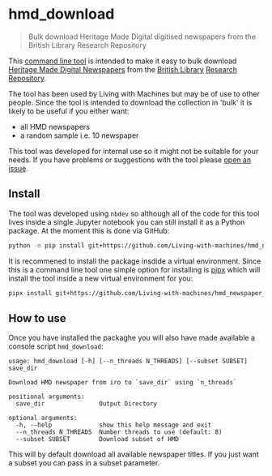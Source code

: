 
# hmd_download
> Bulk download Heritage Made Digital digitised newspapers from the British Library Research Repository 


This [command line tool](https://en.wikipedia.org/wiki/Command-line_interface) is intended to make it easy to bulk download [Heritage Made Digital Newspapers](https://bl.iro.bl.uk/collections/353c908d-b495-4413-b047-87236d2573e3?utf8=%E2%9C%93&sort=score+desc%2C+system_create_dtsi+desc&per_page=100&locale=en) from the [British Library](https://www.bl.uk/) [Research Repository](https://bl.iro.bl.uk/). 

The tool has been used by Living with Machines but may be of use to other people. Since the tool is intended to download the collection in 'bulk' it is likely to be useful if you either want:
- all HMD newspapers 
- a random sample i.e. 10 newspaper

This tool was developed for internal use so it might not be suitable for your needs. If you have problems or suggestions with the tool please [open an issue](https://github.com/Living-with-machines/hmd_newspaper_dl/issues/new/choose). 

## Install

The tool was developed using `nbdev` so although all of the code for this tool lives inside a single Jupyter notebook you can still install it as a Python package. At the moment this is done via GitHub:

```bash
python -m pip install git+https://github.com/Living-with-machines/hmd_newspaper_dl
```

It is recommened to install the package insdide a virtual environment. Since this is a command line tool one simple option for installing is [pipx](https://pypa.github.io/pipx/) which will install the tool inside a new virtual environment for you:

```bash
pipx install git+https://github.com/Living-with-machines/hmd_newspaper_dl
```

## How to use

Once you have installed the packaghe you will also have made available a console script `hmd_download`:

    usage: hmd_download [-h] [--n_threads N_THREADS] [--subset SUBSET] save_dir
    
    Download HMD newspaper from iro to `save_dir` using `n_threads`
    
    positional arguments:
      save_dir               Output Directory
    
    optional arguments:
      -h, --help             show this help message and exit
      --n_threads N_THREADS  Number threads to use (default: 8)
      --subset SUBSET        Download subset of HMD


This will by default download all available newspaper titles. If you just want a subset you can pass in a subset parameter. 

